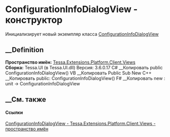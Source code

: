 # ConfigurationInfoDialogView - конструктор
Инициализирует новый экземпляр класса
[ConfigurationInfoDialogView](T_Tessa_Extensions_Platform_Client_Views_ConfigurationInfoDialogView.htm)
##  __Definition
 **Пространство имён:**
[Tessa.Extensions.Platform.Client.Views](N_Tessa_Extensions_Platform_Client_Views.htm)  
 **Сборка:** Tessa.UI (в Tessa.UI.dll) Версия: 3.6.0.17
C# __Копировать
     public ConfigurationInfoDialogView()
VB __Копировать
     Public Sub New
C++ __Копировать
     public:
    ConfigurationInfoDialogView()
F# __Копировать
     new : unit -> ConfigurationInfoDialogView
##  __См. также
#### Ссылки
[ConfigurationInfoDialogView -
](T_Tessa_Extensions_Platform_Client_Views_ConfigurationInfoDialogView.htm)
[Tessa.Extensions.Platform.Client.Views - пространство
имён](N_Tessa_Extensions_Platform_Client_Views.htm)

